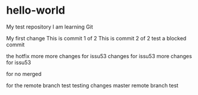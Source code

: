 # hello-world
My test repository
I am learning Git

My first change
This is commit 1 of 2
This is commit 2 of 2
test a blocked commit

the hotfix
more more changes for issu53
changes for issu53
more changes for issu53

for no merged

for the remote branch test
testing changes
master remote branch test